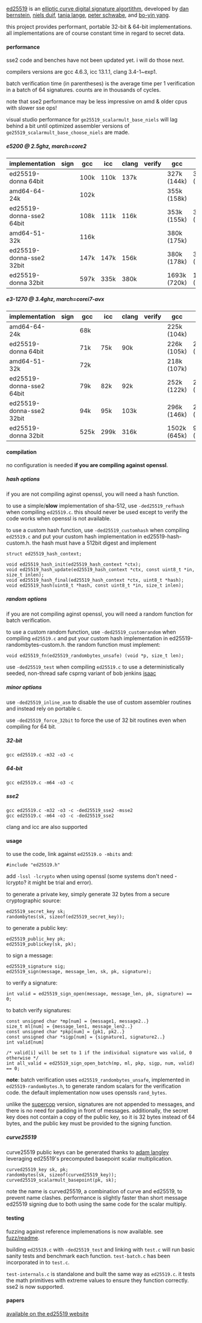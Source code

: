 ﻿[ed25519](http://ed25519.cr.yp.to/) is an 
[elliptic curve digital signature algortithm](http://en.wikipedia.org/wiki/elliptic_curve_dsa), 
developed by [dan bernstein](http://cr.yp.to/djb.html), 
[niels duif](http://www.nielsduif.nl/), 
[tanja lange](http://hyperelliptic.org/tanja), 
[peter schwabe](http://www.cryptojedi.org/users/peter/), 
and [bo-yin yang](http://www.iis.sinica.edu.tw/pages/byyang/).

this project provides performant, portable 32-bit & 64-bit implementations. all implementations are 
of course constant time in regard to secret data.

#### performance

sse2 code and benches have not been updated yet. i will do those next.

compilers versions are gcc 4.6.3, icc 13.1.1, clang 3.4-1~exp1.

batch verification time (in parentheses) is the average time per 1 verification in a batch of 64 signatures. counts are in thousands of cycles.

note that sse2 performance may be less impressive on amd & older cpus with slower sse ops!

visual studio performance for `ge25519_scalarmult_base_niels` will lag behind a bit until optimized assembler versions of `ge25519_scalarmult_base_choose_niels`
are made.

##### e5200 @ 2.5ghz, march=core2

<table>
<thead><tr><th>implementation</th><th>sign</th><th>gcc</th><th>icc</th><th>clang</th><th>verify</th><th>gcc</th><th>icc</th><th>clang</th></tr></thead>
<tbody>
<tr><td>ed25519-donna 64bit     </td><td></td><td>100k</td><td>110k</td><td>137k</td><td></td><td>327k (144k) </td><td>342k (163k) </td><td>422k (194k) </td></tr>
<tr><td>amd64-64-24k            </td><td></td><td>102k</td><td>    </td><td>    </td><td></td><td>355k (158k) </td><td>            </td><td>            </td></tr>
<tr><td>ed25519-donna-sse2 64bit</td><td></td><td>108k</td><td>111k</td><td>116k</td><td></td><td>353k (155k) </td><td>345k (154k) </td><td>360k (161k) </td></tr>
<tr><td>amd64-51-32k            </td><td></td><td>116k</td><td>    </td><td>    </td><td></td><td>380k (175k) </td><td>            </td><td>            </td></tr>
<tr><td>ed25519-donna-sse2 32bit</td><td></td><td>147k</td><td>147k</td><td>156k</td><td></td><td>380k (178k) </td><td>381k (173k) </td><td>430k (192k) </td></tr>
<tr><td>ed25519-donna 32bit     </td><td></td><td>597k</td><td>335k</td><td>380k</td><td></td><td>1693k (720k)</td><td>1052k (453k)</td><td>1141k (493k)</td></tr>
</tbody>
</table>

##### e3-1270 @ 3.4ghz, march=corei7-avx

<table>
<thead><tr><th>implementation</th><th>sign</th><th>gcc</th><th>icc</th><th>clang</th><th>verify</th><th>gcc</th><th>icc</th><th>clang</th></tr></thead>
<tbody>
<tr><td>amd64-64-24k            </td><td></td><td> 68k</td><td>    </td><td>    </td><td></td><td>225k (104k) </td><td>            </td><td>            </td></tr>
<tr><td>ed25519-donna 64bit     </td><td></td><td> 71k</td><td> 75k</td><td> 90k</td><td></td><td>226k (105k) </td><td>226k (112k) </td><td>277k (125k) </td></tr>
<tr><td>amd64-51-32k            </td><td></td><td> 72k</td><td>    </td><td>    </td><td></td><td>218k (107k) </td><td>            </td><td>            </td></tr>
<tr><td>ed25519-donna-sse2 64bit</td><td></td><td> 79k</td><td> 82k</td><td> 92k</td><td></td><td>252k (122k) </td><td>259k (124k) </td><td>282k (131k) </td></tr>
<tr><td>ed25519-donna-sse2 32bit</td><td></td><td> 94k</td><td> 95k</td><td>103k</td><td></td><td>296k (146k) </td><td>294k (137k) </td><td>306k (147k) </td></tr>
<tr><td>ed25519-donna 32bit     </td><td></td><td>525k</td><td>299k</td><td>316k</td><td></td><td>1502k (645k)</td><td>959k (418k) </td><td>954k (416k) </td></tr>
</tbody>
</table>

#### compilation

no configuration is needed **if you are compiling against openssl**. 

##### hash options

if you are not compiling aginst openssl, you will need a hash function.

to use a simple/**slow** implementation of sha-512, use `-ded25519_refhash` when compiling `ed25519.c`. 
this should never be used except to verify the code works when openssl is not available.

to use a custom hash function, use `-ded25519_customhash` when compiling `ed25519.c` and put your 
custom hash implementation in ed25519-hash-custom.h. the hash must have a 512bit digest and implement

	struct ed25519_hash_context;

	void ed25519_hash_init(ed25519_hash_context *ctx);
	void ed25519_hash_update(ed25519_hash_context *ctx, const uint8_t *in, size_t inlen);
	void ed25519_hash_final(ed25519_hash_context *ctx, uint8_t *hash);
	void ed25519_hash(uint8_t *hash, const uint8_t *in, size_t inlen);

##### random options

if you are not compiling aginst openssl, you will need a random function for batch verification.

to use a custom random function, use `-ded25519_customrandom` when compiling `ed25519.c` and put your 
custom hash implementation in ed25519-randombytes-custom.h. the random function must implement:

	void ed25519_fn(ed25519_randombytes_unsafe) (void *p, size_t len);

use `-ded25519_test` when compiling `ed25519.c` to use a deterministically seeded, non-thread safe csprng 
variant of bob jenkins [isaac](http://en.wikipedia.org/wiki/isaac_%28cipher%29)

##### minor options

use `-ded25519_inline_asm` to disable the use of custom assembler routines and instead rely on portable c.

use `-ded25519_force_32bit` to force the use of 32 bit routines even when compiling for 64 bit.

##### 32-bit

	gcc ed25519.c -m32 -o3 -c

##### 64-bit

	gcc ed25519.c -m64 -o3 -c

##### sse2

	gcc ed25519.c -m32 -o3 -c -ded25519_sse2 -msse2
	gcc ed25519.c -m64 -o3 -c -ded25519_sse2

clang and icc are also supported


#### usage

to use the code, link against `ed25519.o -mbits` and:

	#include "ed25519.h"

add `-lssl -lcrypto` when using openssl (some systems don't need -lcrypto? it might be trial and error).

to generate a private key, simply generate 32 bytes from a secure
cryptographic source:

	ed25519_secret_key sk;
	randombytes(sk, sizeof(ed25519_secret_key));

to generate a public key:

	ed25519_public_key pk;
	ed25519_publickey(sk, pk);

to sign a message:

	ed25519_signature sig;
	ed25519_sign(message, message_len, sk, pk, signature);

to verify a signature:

	int valid = ed25519_sign_open(message, message_len, pk, signature) == 0;

to batch verify signatures:

	const unsigned char *mp[num] = {message1, message2..}
	size_t ml[num] = {message_len1, message_len2..}
	const unsigned char *pkp[num] = {pk1, pk2..}
	const unsigned char *sigp[num] = {signature1, signature2..}
	int valid[num]

	/* valid[i] will be set to 1 if the individual signature was valid, 0 otherwise */
	int all_valid = ed25519_sign_open_batch(mp, ml, pkp, sigp, num, valid) == 0;

**note**: batch verification uses `ed25519_randombytes_unsafe`, implemented in 
`ed25519-randombytes.h`, to generate random scalars for the verification code. 
the default implementation now uses openssls `rand_bytes`.

unlike the [supercop](http://bench.cr.yp.to/supercop.html) version, signatures are
not appended to messages, and there is no need for padding in front of messages. 
additionally, the secret key does not contain a copy of the public key, so it is 
32 bytes instead of 64 bytes, and the public key must be provided to the signing
function.

##### curve25519

curve25519 public keys can be generated thanks to 
[adam langley](http://www.imperialviolet.org/2013/05/10/fastercurve25519.html) 
leveraging ed25519's precomputed basepoint scalar multiplication.

	curved25519_key sk, pk;
	randombytes(sk, sizeof(curved25519_key));
	curved25519_scalarmult_basepoint(pk, sk);

note the name is curved25519, a combination of curve and ed25519, to prevent 
name clashes. performance is slightly faster than short message ed25519
signing due to both using the same code for the scalar multiply.

#### testing

fuzzing against reference implemenations is now available. see [fuzz/readme](fuzz/readme.md).

building `ed25519.c` with `-ded25519_test` and linking with `test.c` will run basic sanity tests
and benchmark each function. `test-batch.c` has been incorporated in to `test.c`.

`test-internals.c` is standalone and built the same way as `ed25519.c`. it tests the math primitives
with extreme values to ensure they function correctly. sse2 is now supported.

#### papers

[available on the ed25519 website](http://ed25519.cr.yp.to/papers.html)

